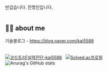 반갑습니다. 진명인입니다.   
<br/>

## 🙋‍♂️ about me 
기술블로그 - https://blog.naver.com/kai5588  
<br/>
<br/>
[![코드트리|실력진단-kai5588](https://banner.codetree.ai/v1/banner/kai5588)](https://www.codetree.ai/profiles/kai5588)&nbsp;&nbsp;
[![Solved.ac프로필](http://mazassumnida.wtf/api/generate_badge?boj=kai5588)](https://solved.ac/kai5588)   
![Anurag's GitHub stats](https://github-readme-stats.vercel.app/api?username=myeonginjin&count_private=true&show_icons=true)

